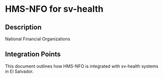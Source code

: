 # HMS-NFO for sv-health

## Description

National Financial Organizations

## Integration Points

This document outlines how HMS-NFO is integrated with sv-health systems in El Salvador.

